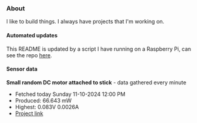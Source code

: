 ### About
I like to build things. I always have projects that I'm working on.

#### Automated updates
This README is updated by a script I have running on a Raspberry Pi, can see the repo [here](https://github.com/jdc-cunningham/raspi-git-repo-updater).

#### Sensor data


**Small random DC motor attached to stick** - data gathered every minute
- Fetched today Sunday 11-10-2024 12:00 PM
- Produced: 66.643 mW
- Highest: 0.083V 0.0026A
- [Project link](https://github.com/jdc-cunningham/turbine-raspi)